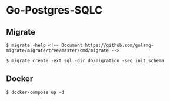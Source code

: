 # Go-Postgres-SQLC

## Migrate

```
$ migrate -help <!-- Document https://github.com/golang-migrate/migrate/tree/master/cmd/migrate -->

$ migrate create -ext sql -dir db/migration -seq init_schema
```

## Docker

```
$ docker-compose up -d
```
